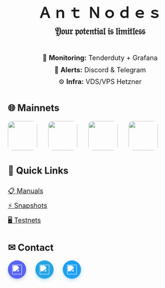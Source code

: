 <h1 align="center" style="font-size: 2.8em; margin-bottom: 10px; letter-spacing: 2px;">
  Ａｎｔ Ｎｏｄｅｓ
</h1>

<p align="center" style="font-size: 1.8em; margin: 5px 0 30px; font-weight: bold;">
  𝔜𝔬𝔲𝔯 𝔭𝔬𝔱𝔢𝔫𝔱𝔦𝔞𝔩 𝔦𝔰 𝔩𝔦𝔪𝔦𝔱𝔩𝔢𝔰𝔰
</p>

<div style="font-size: 1.3em; margin: 40px 0 40px 0; line-height: 1.8; text-align: center;">
  👀 <strong>Monitoring:</strong> Tenderduty + Grafana<br>
  🔔 <strong>Alerts:</strong> Discord & Telegram<br>
  ⚙️ <strong>Infra:</strong> VDS/VPS Hetzner
</div>

<h2 style="font-size: 1.8em; margin: 40px 0 20px 0;">🌐 Mainnets</h2>
<div style="display: flex; gap: 30px; flex-wrap: wrap; margin-bottom: 40px;">
  <a href="https://app.muon.net/dashboard/">
    <img src="https://github.com/user-attachments/assets/369afa20-60a0-4340-b9ff-43778f8370b7" width="80" style="border-radius: 12px;">
  </a>
  <a href="https://telemetry.humanode.io/#list/0xc56fa32442b2dad76f214b3ae07998e4ca09736e4813724bfb0717caae2c8bee">
    <img src="https://github.com/user-attachments/assets/3b7c6520-fd3b-4d0f-8644-8c02f069ce29" width="80" style="border-radius: 12px;">
  </a>
  <a href="https://portal.dymension.xyz/rollapp/mande_18071918-1/staking">
    <img src="https://github.com/user-attachments/assets/7d593264-9c9c-4c2f-8f4d-78c4f04c0e30" width="80" style="border-radius: 12px;">
  </a>
  <a href="https://explorer.tfsc.io/#/pc/ValidatorDetail?address=0x04E11563D0Fd748d3b2e4913A5911b542a785c68">
    <img src="https://github.com/user-attachments/assets/06f289a3-10e5-4e86-a326-fc95142d40a6" width="80" style="border-radius: 12px;">
  </a>
</div>

<h2 style="font-size: 1.8em; margin: 40px 0 20px 0;">🔗 Quick Links</h2>
<div style="font-size: 1.3em; line-height: 2.2; margin-bottom: 40px;">
  <a href="https://github.com/AntNodes/MY-MANUALS">📋 Manuals</a><br>
  <a href="https://github.com/AntNodes/MY-SNAPSHOTS">⚡ Snapshots</a><br>
  <a href="https://github.com/AntNodes/MY-TESTNET">🖥 Testnets</a>
</div>

<h2 style="font-size: 1.8em; margin: 40px 0 20px 0;">✉ Contact</h2>
<div style="display: flex; gap: 25px; margin-bottom: 40px;">
  <a href="https://discord.com/users/863083870626250812" style="display: inline-block; transition: all 0.3s ease;">
    <div style="width: 50px; height: 50px; background: #5865F2; border-radius: 50%; display: flex; align-items: center; justify-content: center; box-shadow: 0 4px 8px rgba(88, 101, 242, 0.3); transition: all 0.3s ease;">
      <img src="https://simpleicons.org/icons/discord.svg" width="26" style="filter: brightness(0) invert(1); transition: all 0.3s ease;">
    </div>
  </a>
  
  <a href="https://t.me/AntNodes" style="display: inline-block; transition: all 0.3s ease;">
    <div style="width: 50px; height: 50px; background: #26A5E4; border-radius: 50%; display: flex; align-items: center; justify-content: center; box-shadow: 0 4px 8px rgba(38, 165, 228, 0.3); transition: all 0.3s ease;">
      <img src="https://simpleicons.org/icons/telegram.svg" width="26" style="filter: brightness(0) invert(1); transition: all 0.3s ease;">
    </div>
  </a>
  
  <a href="https://twitter.com/AntNodes" style="display: inline-block; transition: all 0.3s ease;">
    <div style="width: 50px; height: 50px; background: #1DA1F2; border-radius: 50%; display: flex; align-items: center; justify-content: center; box-shadow: 0 4px 8px rgba(29, 161, 242, 0.3); transition: all 0.3s ease;">
      <img src="https://simpleicons.org/icons/twitter.svg" width="26" style="filter: brightness(0) invert(1); transition: all 0.3s ease;">
    </div>
  </a>
</div>

<style>
  a:hover div {
    transform: translateY(-3px);
    box-shadow: 0 6px 12px rgba(0,0,0,0.15);
  }
  a:hover img {
    transform: scale(1.1);
  }
</style>
